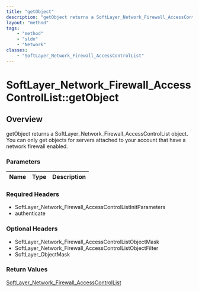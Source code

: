 ```yaml
---
title: "getObject"
description: "getObject returns a SoftLayer_Network_Firewall_AccessControlList object. You can only get objects for servers attached t... "
layout: "method"
tags:
    - "method"
    - "sldn"
    - "Network"
classes:
    - "SoftLayer_Network_Firewall_AccessControlList"
---
```

# SoftLayer_Network_Firewall_AccessControlList::getObject
## Overview 
getObject returns a SoftLayer_Network_Firewall_AccessControlList object. You can only get objects for servers attached to your account that have a network firewall enabled. 

### Parameters 
|Name | Type | Description |
| --- | --- | --- |


### Required Headers
* SoftLayer_Network_Firewall_AccessControlListInitParameters
* authenticate

### Optional Headers
* SoftLayer_Network_Firewall_AccessControlListObjectMask
* SoftLayer_Network_Firewall_AccessControlListObjectFilter
* SoftLayer_ObjectMask

### Return Values
<a href='/reference/datatypes/SoftLayer_Network_Firewall_AccessControlList'>SoftLayer_Network_Firewall_AccessControlList </a>
